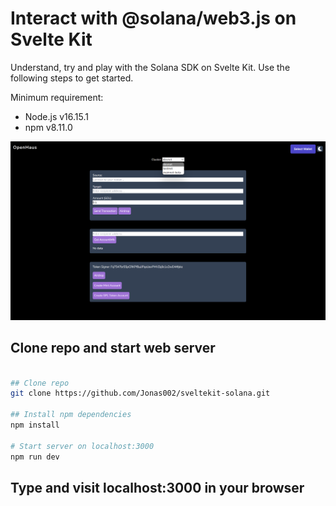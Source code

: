 # Interact with @solana/web3.js on Svelte Kit

Understand, try and play with the Solana SDK on Svelte Kit. Use the following steps to get started.

Minimum requirement: 
- Node.js v16.15.1
- npm v8.11.0


![alt text](https://github.com/Jonas002/images/blob/main/svelte-kit-solana-app.png?raw=true)


## Clone repo and start web server

```bash

## Clone repo
git clone https://github.com/Jonas002/sveltekit-solana.git

## Install npm dependencies
npm install

# Start server on localhost:3000
npm run dev 

```

## Type and visit localhost:3000 in your browser
